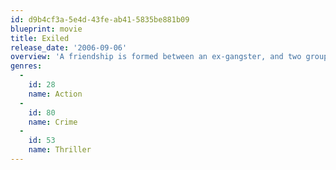 ```yaml
---
id: d9b4cf3a-5e4d-43fe-ab41-5835be881b09
blueprint: movie
title: Exiled
release_date: '2006-09-06'
overview: 'A friendship is formed between an ex-gangster, and two groups of hitmen - those who want to protect him and those who were sent to kill him.'
genres:
  -
    id: 28
    name: Action
  -
    id: 80
    name: Crime
  -
    id: 53
    name: Thriller
---
```

